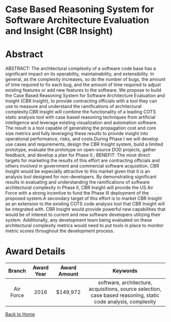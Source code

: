 
Case Based Reasoning System for Software Architecture Evaluation and Insight (CBR Insight)
==========================================================================================

# Abstract


ABSTRACT: The architectural complexity of a software code base has a significant impact on its operability, maintainability, and extensibility. In general, as the complexity increases, so do the number of bugs, the amount of time required to fix each bug, and the amount of time required to adjust existing features or add new features to the software. We propose to build the Case Based Reasoning System for Software Architecture Evaluation and Insight (CBR Insight), to provide contracting officials with a tool they can use to measure and understand the ramifications of architectural complexity.CBR Insight will combine the functionality of a leading COTS static analysis tool with case based reasoning techniques from artificial intelligence and leverage existing visualization and automation software. The result is a tool capable of generating the propagation cost and core size metrics and fully leveraging these results to provide insight into operational performance, risks, and costs.During Phase I we will develop use cases and requirements, design the CBR Insight system, build a limited prototype, evaluate the prototype on open-source DOD projects, gather feedback, and develop a plan for Phase II.; BENEFIT: The most direct targets for marketing the results of this effort are contracting officials and others involved in government and commercial software acquisition. CBR Insight would be especially attractive to this market given that it is an analysis tool designed for non-developers. By demonstrating significant results in evaluating and understanding the ramifications of software architectural complexity in Phase II, CBR Insight will provide the US Air Force with a strong incentive to fund the Phase III deployment of the proposed system.A secondary target of this effort is to market CBR Insight as an extension to the existing COTS code analysis tool that CBR Insight will be integrated with. CBR Insight would provide powerful new capabilities that would be of interest to current and new software developers utilizing their system. Additionally, any development team being evaluated on these architectural complexity metrics would need to put tools in place to monitor metric scores throughout the development process.  

# Award Details

|Branch|Award Year|Award Amount|Keywords|
| :---: | :---: | :---: | :---: |
|Air Force|2016|$149,972|software, architecture, acquisitions, source selection, case based reasoning, static code analysis, complexity|
  
  


[Back to Home](https://github.com/chrischow/dod_sbir_awards)